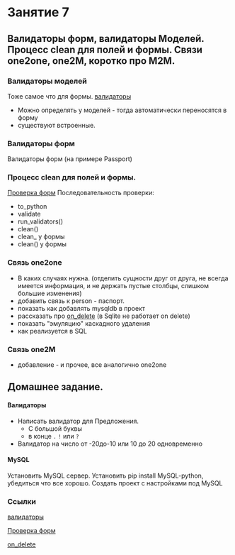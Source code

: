 # Занятие 7
## Валидаторы форм, валидаторы Моделей. Процесс clean для полей и формы. Связи one2one, one2M, коротко про M2M.

### Валидаторы моделей
Тоже самое что для формы.
[валидаторы](https://docs.djangoproject.com/en/1.10/ref/validators/#validate-email)

  - Можно определять у моделей - тогда автоматически переносятся в форму
  - существуют встроенные.

### Валидаторы форм 
Валидаторы форм (на примере Passport)

### Процесс clean для полей и формы.
 [Проверка форм](http://djbook.ru/rel1.9/ref/forms/validation.html)
 Последовательность проверки:
  - to_python
  - validate
  - run_validators()
  - clean()
  - clean_<field> у формы
  - clean() у формы 


### Связь one2one 
 - В каких случаях нужна. (отделить сущности друг от друга, не всегда имеется информация, и не держать пустые столбцы, слишком большие изменения)
 - добавить связь к person - паспорт.
 - показать как добавлять mysqldb в проект
 - рассказать про [on_delete](http://djbook.ru/rel1.9/ref/models/fields.html#ref-onetoone) (в Sqlite не работает on delete)
 - показать "эмуляцию" каскадного удаления
 - как реализуется в SQL 
 
 
### Связь one2M
 - добавление - и прочее, все аналогично one2one
 

## Домашнее задание.
#### Валидаторы
  - Написать валидатор для Предложения. 
    - С большой буквы
    - в конце `.` `!` или `?`
  - Валидатор на число от -20до-10 или 10 до 20 одновременно 
 
#### MySQL
  Установить MySQL сервер.
  Установить pip install MySQL-python, убедиться что все хорошо.
  Создать проект с настройками под MySQL
          
### Ссылки
 [валидаторы](https://docs.djangoproject.com/en/1.10/ref/validators/#validate-email)
 
 [Проверка форм](http://djbook.ru/rel1.9/ref/forms/validation.html)
 
 [on_delete](http://djbook.ru/rel1.9/ref/models/fields.html#ref-onetoone)
